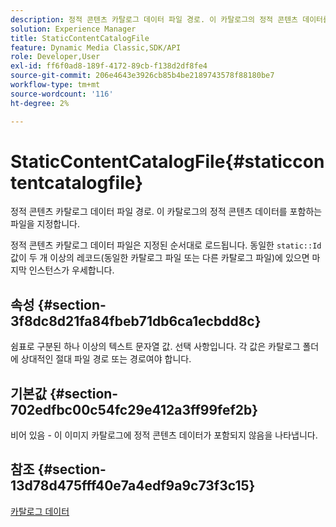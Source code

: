 ```yaml
---
description: 정적 콘텐츠 카탈로그 데이터 파일 경로. 이 카탈로그의 정적 콘텐츠 데이터를 포함하는 파일을 지정합니다.
solution: Experience Manager
title: StaticContentCatalogFile
feature: Dynamic Media Classic,SDK/API
role: Developer,User
exl-id: ff6f0ad8-189f-4172-89cb-f138d2df8fe4
source-git-commit: 206e4643e3926cb85b4be2189743578f88180be7
workflow-type: tm+mt
source-wordcount: '116'
ht-degree: 2%

---
```


# StaticContentCatalogFile{#staticcontentcatalogfile}

정적 콘텐츠 카탈로그 데이터 파일 경로. 이 카탈로그의 정적 콘텐츠 데이터를 포함하는 파일을 지정합니다.

정적 콘텐츠 카탈로그 데이터 파일은 지정된 순서대로 로드됩니다. 동일한 `static::Id` 값이 두 개 이상의 레코드(동일한 카탈로그 파일 또는 다른 카탈로그 파일)에 있으면 마지막 인스턴스가 우세합니다.

## 속성 {#section-3f8dc8d21fa84fbeb71db6ca1ecbdd8c}

쉼표로 구분된 하나 이상의 텍스트 문자열 값. 선택 사항입니다. 각 값은 카탈로그 폴더에 상대적인 절대 파일 경로 또는 경로여야 합니다.

## 기본값 {#section-702edfbc00c54fc29e412a3ff99fef2b}

비어 있음 - 이 이미지 카탈로그에 정적 콘텐츠 데이터가 포함되지 않음을 나타냅니다.

## 참조 {#section-13d78d475fff40e7a4edf9a9c73f3c15}

[카탈로그 데이터](../../../../../is-api/image-catalog/image-serving-api-ref/c-image-catalog-reference/c-overview/c-catalog-data-fields/c-catalog-data-fields.md#concept-b19581028ec44f98b9f5943624403d29)
